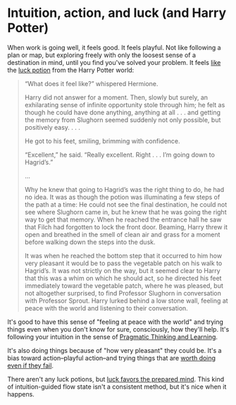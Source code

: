 # Intuition, action, and luck (and Harry Potter)

When work is going well, it feels good. It feels playful. Not like
following a plan or map, but exploring freely with only the loosest
sense of a destination in mind, until you find you've solved your
problem. It feels [like][] the [luck potion][] from the Harry Potter
world:

[like]: https://www.youtube.com/watch?v=sn72qYmsWco
[luck potion]: https://harrypotter.fandom.com/wiki/Felix_Felicis


> “What does it feel like?” whispered Hermione.
>
> Harry did not answer for a moment. Then, slowly but surely, an
> exhilarating sense of infinite opportunity stole through him; he
> felt as though he could have done anything, anything at all . . .
> and getting the memory from Slughorn seemed suddenly not only
> possible, but positively easy. . . .
>
> He got to his feet, smiling, brimming with confidence.
>
> “Excellent,” he said. “Really excellent. Right . . . I’m going down
> to Hagrid’s.”
>
> ...
>
> Why he knew that going to Hagrid’s was the right thing to do, he had
> no idea. It was as though the potion was illuminating a few steps of
> the path at a time: He could not see the final destination, he could
> not see where Slughorn came in, but he knew that he was going the
> right way to get that memory. When he reached the entrance hall he
> saw that Filch had forgotten to lock the front door. Beaming, Harry
> threw it open and breathed in the smell of clean air and grass for a
> moment before walking down the steps into the dusk.
>
> It was when he reached the bottom step that it occurred to him how
> very pleasant it would be to pass the vegetable patch on his walk to
> Hagrid’s. It was not strictly on the way, but it seemed clear to
> Harry that this was a whim on which he should act, so he directed
> his feet immediately toward the vegetable patch, where he was
> pleased, but not altogether surprised, to find Professor Slughorn in
> conversation with Professor Sprout. Harry lurked behind a low stone
> wall, feeling at peace with the world and listening to their
> conversation.

It's good to have this sense of "feeling at peace with the world" and
trying things even when you don't know for sure, consciously, how
they'll help. It's following your intuition in the sense of
[Pragmatic Thinking and Learning][].

[Pragmatic Thinking and Learning]: /20210116-pragmatic_thinking_and_learning/


It's also doing things because of "how very pleasant" they could be.
It's a bias toward action–playful action–and trying things that are
[worth doing even if they fail][].

[worth doing even if they fail]: /20181204-worth_doing_even_if_it_fails/


There aren't any luck potions, but [luck favors the prepared mind][].
This kind of intuition-guided flow state isn't a consistent method,
but it's nice when it happens.

[luck favors the prepared mind]: https://www.instituteforgiving.org/resources-for-fundraisers/fundraising-verities/item/313-verities-65-luck-favors-the-prepared-mind
